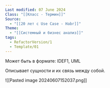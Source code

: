 ```yaml
---
Last modified: 07 June 2024
Class: "[[Класс - Термин]]"
Source:
  - "[[20 лет с Use Case - Habr]]"
Theme:
  - "[[Системный и бизнес анализ]]"
tags:
  - RefactorVersion/1
  - Template/01
---
```

Может быть в формате: IDEF1, UML

Описывает сущности и их связь между собой. 

![[Pasted image 20240607152037.png]]
